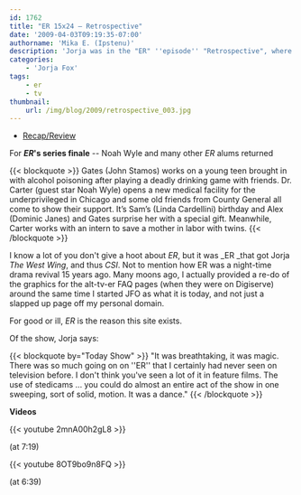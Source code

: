 ```yaml
---
id: 1762
title: "ER 15x24 — Retrospective"
date: '2009-04-03T09:19:35-07:00'
authorname: 'Mika E. (Ipstenu)'
description: 'Jorja was in the "ER" ''episode'' "Retrospective", where cast members, past and present, talked about the show.  Videos, recaps and images included in the post.'
categories:
    - 'Jorja Fox'
tags:
    - er
    - tv
thumbnail:
    url: /img/blog/2009/retrospective_003.jpg
---
```


* [Recap/Review](/library/recaps/er/retrospective)

For **_ER_'s series finale** -- Noah Wyle and many other _ER_ alums returned

{{< blockquote >}}
Gates (John Stamos) works on a young teen brought in with alcohol poisoning after playing a deadly drinking game with friends. Dr. Carter (guest star Noah Wyle) opens a new medical facility for the underprivileged in Chicago and some old friends from County General all come to show their support. It’s Sam’s (Linda Cardellini) birthday and Alex (Dominic Janes) and Gates surprise her with a special gift. Meanwhile, Carter works with an intern to save a mother in labor with twins.
{{< /blockquote >}}

I know a lot of you don't give a hoot about _ER_, but it was _ER _that got Jorja _The West Wing_, and thus _CSI_. Not to mention how ER was a night-time drama revival 15 years ago. Many moons ago, I actually provided a re-do of the graphics for the alt-tv-er FAQ pages (when they were on Digiserve) around the same time I started JFO as what it is today, and not just a slapped up page off my personal domain.

For good or ill, _ER_ is the reason this site exists.

Of the show, Jorja says:

{{< blockquote by="Today Show" >}}
"It was breathtaking, it was magic.  There was so much going on on ''ER'' that I certainly had never seen on television before.  I don't think you've seen a lot of it in feature films.  The use of stedicams ... you could do almost an entire act of the show in one sweeping, sort of solid, motion.  It was a dance."
{{< /blockquote >}}

**Videos**

{{< youtube 2mnA00h2gL8 >}}

(at 7:19)

{{< youtube 8OT9bo9n8FQ >}}

(at 6:39)
